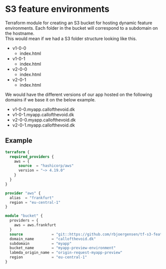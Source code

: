 # S3 feature environments
Terraform module for creating an S3 bucket for hosting dynamic feature environments. Each folder in the bucket will correspond to a subdomain on the hostname.<br/>
This would mean if we had a S3 folder structure looking like this.

- v1-0-0
    - index.html
- v1-0-1
    - index.html
- v2-0-0
    - index.html
- v2-0-1
    - index.html

We would have the different versions of our app hosted on the following domains if we base it on the below example.

- v1-0-0.myapp.callofthevoid.dk
- v1-0-1.myapp.callofthevoid.dk
- v2-0-0.myapp.callofthevoid.dk
- v2-0-1.myapp.callofthevoid.dk

## Example
``` terraform
terraform {
  required_providers {
    aws = {
      source  = "hashicorp/aws"
      version = "~> 4.19.0"
    }
  }
}

provider "aws" {
  alias  = "frankfurt"
  region = "eu-central-1"
}

module "bucket" {
  providers = {
    aws = aws.frankfurt
  }
  source             = "git::https://github.com/rbjoergensen/tf-s3-feature-environment.git?ref=v0"
  domain_name        = "callofthevoid.dk"
  subdomain          = "myapp"
  bucket_name        = "myapp-preview-environment"
  labmda_origin_name = "origin-request-myapp-preview"
  region             = "eu-central-1"
}
```
